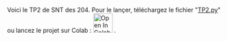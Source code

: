 Voici le TP2 de SNT des 204.
Pour le lançer, téléchargez le fichier "[TP2.py](https://github.com/Ucodedev/SNT-TP/blob/main/TP2/TP2.py)" ou lancez le projet sur Colab :
<a href="https://colab.research.google.com/drive/1Xvu9msPgtwa3WXfI3p82EWC4FzfTaUYU?usp=sharing"><img src="https://colab.research.google.com/assets/colab-badge.svg" alt="Open In Colab" height="45"></a> .